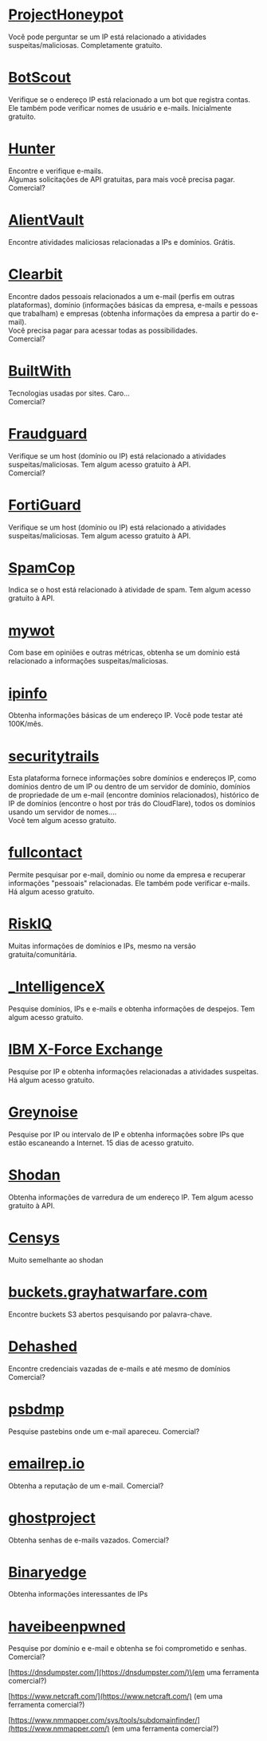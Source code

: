 # [ProjectHoneypot](https://www.projecthoneypot.org/)

Você pode perguntar se um IP está relacionado a atividades suspeitas/maliciosas. Completamente gratuito.

# [**BotScout**](http://botscout.com/api.htm)

Verifique se o endereço IP está relacionado a um bot que registra contas. Ele também pode verificar nomes de usuário e e-mails. Inicialmente gratuito.

# [Hunter](https://hunter.io/)

Encontre e verifique e-mails.  
Algumas solicitações de API gratuitas, para mais você precisa pagar.  
Comercial?

# [AlientVault](https://otx.alienvault.com/api)

Encontre atividades maliciosas relacionadas a IPs e domínios. Grátis.

# [Clearbit](https://dashboard.clearbit.com/)

Encontre dados pessoais relacionados a um e-mail \(perfis em outras plataformas\), domínio \(informações básicas da empresa, e-mails e pessoas que trabalham\) e empresas \(obtenha informações da empresa a partir do e-mail\).  
Você precisa pagar para acessar todas as possibilidades.  
Comercial?

# [BuiltWith](https://builtwith.com/)

Tecnologias usadas por sites. Caro...  
Comercial?

# [Fraudguard](https://fraudguard.io/)

Verifique se um host \(domínio ou IP\) está relacionado a atividades suspeitas/maliciosas. Tem algum acesso gratuito à API.  
Comercial?

# [FortiGuard](https://fortiguard.com/)

Verifique se um host \(domínio ou IP\) está relacionado a atividades suspeitas/maliciosas. Tem algum acesso gratuito à API.

# [SpamCop](https://www.spamcop.net/)

Indica se o host está relacionado à atividade de spam. Tem algum acesso gratuito à API.

# [mywot](https://www.mywot.com/)

Com base em opiniões e outras métricas, obtenha se um domínio está relacionado a informações suspeitas/maliciosas.

# [ipinfo](https://ipinfo.io/)

Obtenha informações básicas de um endereço IP. Você pode testar até 100K/mês.

# [securitytrails](https://securitytrails.com/app/account)

Esta plataforma fornece informações sobre domínios e endereços IP, como domínios dentro de um IP ou dentro de um servidor de domínio, domínios de propriedade de um e-mail \(encontre domínios relacionados\), histórico de IP de domínios \(encontre o host por trás do CloudFlare\), todos os domínios usando um servidor de nomes....  
Você tem algum acesso gratuito.

# [fullcontact](https://www.fullcontact.com/)

Permite pesquisar por e-mail, domínio ou nome da empresa e recuperar informações "pessoais" relacionadas. Ele também pode verificar e-mails. Há algum acesso gratuito.

# [RiskIQ](https://www.spiderfoot.net/documentation/)

Muitas informações de domínios e IPs, mesmo na versão gratuita/comunitária.

# [\_IntelligenceX](https://intelx.io/)

Pesquise domínios, IPs e e-mails e obtenha informações de despejos. Tem algum acesso gratuito.

# [IBM X-Force Exchange](https://exchange.xforce.ibmcloud.com/)

Pesquise por IP e obtenha informações relacionadas a atividades suspeitas. Há algum acesso gratuito.

# [Greynoise](https://viz.greynoise.io/)

Pesquise por IP ou intervalo de IP e obtenha informações sobre IPs que estão escaneando a Internet. 15 dias de acesso gratuito.

# [Shodan](https://www.shodan.io/)

Obtenha informações de varredura de um endereço IP. Tem algum acesso gratuito à API.

# [Censys](https://censys.io/)

Muito semelhante ao shodan

# [buckets.grayhatwarfare.com](https://buckets.grayhatwarfare.com/)

Encontre buckets S3 abertos pesquisando por palavra-chave.

# [Dehashed](https://www.dehashed.com/data)

Encontre credenciais vazadas de e-mails e até mesmo de domínios  
Comercial?

# [psbdmp](https://psbdmp.ws/)

Pesquise pastebins onde um e-mail apareceu. Comercial?

# [emailrep.io](https://emailrep.io/key)

Obtenha a reputação de um e-mail. Comercial?

# [ghostproject](https://ghostproject.fr/)

Obtenha senhas de e-mails vazados. Comercial?

# [Binaryedge](https://www.binaryedge.io/)

Obtenha informações interessantes de IPs

# [haveibeenpwned](https://haveibeenpwned.com/)

Pesquise por domínio e e-mail e obtenha se foi comprometido e senhas. Comercial?

[https://dnsdumpster.com/](https://dnsdumpster.com/)\(em uma ferramenta comercial?\)

[https://www.netcraft.com/](https://www.netcraft.com/) \(em uma ferramenta comercial?\)

[https://www.nmmapper.com/sys/tools/subdomainfinder/](https://www.nmmapper.com/) \(em uma ferramenta comercial?\)
